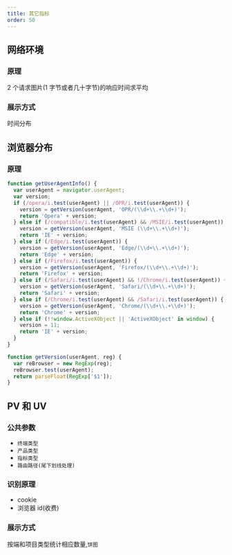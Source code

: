 ```yaml
---
title: 其它指标
order: 50
---
```


## 网络环境

### 原理

2 个请求图片(1 字节或者几十字节)的响应时间求平均

### 展示方式

时间分布

## 浏览器分布

### 原理

```js
function getUserAgentInfo() {
  var userAgent = navigator.userAgent;
  var version;
  if (/opera/i.test(userAgent) || /OPR/i.test(userAgent)) {
    version = getVersion(userAgent, 'OPR/(\\d+\\.+\\d+)');
    return 'Opera' + version;
  } else if (/compatible/i.test(userAgent) && /MSIE/i.test(userAgent)) {
    version = getVersion(userAgent, 'MSIE (\\d+\\.+\\d+)');
    return 'IE' + version;
  } else if (/Edge/i.test(userAgent)) {
    version = getVersion(userAgent, 'Edge/(\\d+\\.+\\d+)');
    return 'Edge' + version;
  } else if (/Firefox/i.test(userAgent)) {
    version = getVersion(userAgent, 'Firefox/(\\d+\\.+\\d+)');
    return 'Firefox' + version;
  } else if (/Safari/i.test(userAgent) && !/Chrome/i.test(userAgent)) {
    version = getVersion(userAgent, 'Safari/(\\d+\\.+\\d+)');
    return 'Safari' + version;
  } else if (/Chrome/i.test(userAgent) && /Safari/i.test(userAgent)) {
    version = getVersion(userAgent, 'Chrome/(\\d+\\.+\\d+)');
    return 'Chrome' + version;
  } else if (!!window.ActiveXObject || 'ActiveXObject' in window) {
    version = 11;
    return 'IE' + version;
  }
}

function getVersion(userAgent, reg) {
  var reBrowser = new RegExp(reg);
  reBrowser.test(userAgent);
  return parseFloat(RegExp['$1']);
}
```

## PV 和 UV

### 公共参数

- `终端类型`
- `产品类型`
- `指标类型`
- `路由路径(尾下划线处理)`

### 识别原理

- cookie
- 浏览器 id(收费)

### 展示方式

按端和项目类型统计相应数量,`饼图`
